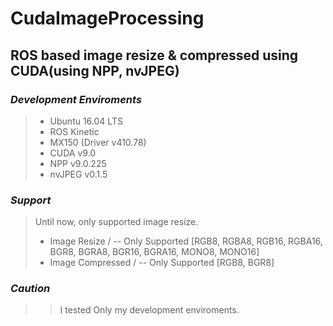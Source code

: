 # CudaImageProcessing

## ROS based image resize & compressed using CUDA(using NPP, nvJPEG)


### ***Development Enviroments***

>  - Ubuntu 16.04 LTS
>  - ROS Kinetic 
>  - MX150 (Driver v410.78)
>  - CUDA v9.0
>  - NPP v9.0.225 
>  - nvJPEG  v0.1.5

### ***Support***

> Until now, only supported image resize. 
> - Image Resize /
> -- Only Supported [RGB8, RGBA8, RGB16, RGBA16, BGR8, BGRA8, BGR16, BGRA16, MONO8, MONO16]  
> - Image Compressed /
> -- Only Supported [RGB8, BGR8]  

### ***Caution*** 

>> I tested Only my development enviroments. 
